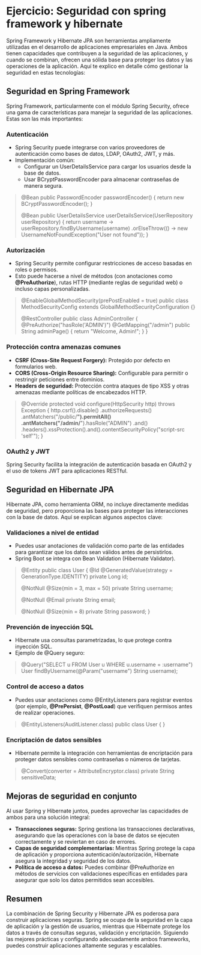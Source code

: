 # Ejercicio:  Seguridad con spring framework y hibernate

Spring Framework y Hibernate JPA son herramientas ampliamente utilizadas en el desarrollo de aplicaciones empresariales en Java. 
Ambos tienen capacidades que contribuyen a la seguridad de las aplicaciones, 
y cuando se combinan, ofrecen una sólida base para proteger los datos y las operaciones de la aplicación. 
Aquí te explico en detalle cómo gestionar la seguridad en estas tecnologías:

## Seguridad en Spring Framework
Spring Framework, particularmente con el módulo Spring Security, ofrece una gama de características para manejar la seguridad de las aplicaciones. 
Estas son las más importantes:

### Autenticación
- Spring Security puede integrarse con varios proveedores de autenticación como bases de datos, LDAP, OAuth2, JWT, y más.
- Implementación común:
	- Configurar un UserDetailsService para cargar los usuarios desde la base de datos.
	- Usar BCryptPasswordEncoder para almacenar contraseñas de manera segura.
>
> @Bean
> public PasswordEncoder passwordEncoder() {
> 	return new BCryptPasswordEncoder();
> }
> 
> @Bean 
> public UserDetailsService userDetailsService(UserRepository userRepository) {
> 	return username -> userRepository.findByUsername(username)
> 		.orElseThrow(() -> new UsernameNotFoundException("User not found"));
> }
>

### Autorización
- Spring Security permite configurar restricciones de acceso basadas en roles o permisos.
- Esto puede hacerse a nivel de métodos (con anotaciones como
  **@PreAuthorize**), rutas HTTP (mediante reglas de seguridad web) o incluso capas personalizadas.

> 
> @EnableGlobalMethodSecurity(prePostEnabled = true)
> public class MethodSecurityConfig extends GlobalMethodSecurityConfiguration {}
> 
> @RestController
> public class AdminController {
> 	@PreAuthorize("hasRole('ADMIN')")
> 	@GetMapping("/admin")
> 	public String adminPage() {
> 		return "Welcome, Admin!";
> 	}
> }
>

### Protección contra amenazas comunes
- **CSRF (Cross-Site Request Forgery):** Protegido por defecto en formularios web.
- **CORS (Cross-Origin Resource Sharing):** Configurable para permitir o restringir peticiones entre dominios.
- **Headers de seguridad:** Protección contra ataques de tipo XSS y otras amenazas mediante políticas de encabezados HTTP.

>
> @Override
> protected void configure(HttpSecurity http) throws Exception {
> 	http.csrf().disable()
> 		.authorizeRequests()
> 		.antMatchers("/public/**").permitAll()
> 		.antMatchers("/admin/**").hasRole("ADMIN")
> 		.and()
> 		.headers().xssProtection().and().contentSecurityPolicy("script-src 'self'");
> }
>

### OAuth2 y JWT
Spring Security facilita la integración de autenticación basada en OAuth2 y el uso de tokens JWT para aplicaciones RESTful.

## Seguridad en Hibernate JPA
Hibernate JPA, como herramienta ORM, no incluye directamente medidas de seguridad, 
pero proporciona las bases para proteger las interacciones con la base de datos. 
Aquí se explican algunos aspectos clave:

### Validaciones a nivel de entidad
- Puedes usar anotaciones de validación como parte de las entidades para garantizar que los datos sean válidos antes de persistirlos.
- Spring Boot se integra con Bean Validation (Hibernate Validator).

> 
> @Entity
> public class User {
> 	@Id
> 	@GeneratedValue(strategy = GenerationType.IDENTITY)
> 	private Long id;
> 
> 	@NotNull
> 	@Size(min = 3, max = 50)
> 	private String username;
> 	
> 	@NotNull
> 	@Email
> 	private String email;
> 
> 	@NotNull
> 	@Size(min = 8)
> 	private String password;
> }
>

### Prevención de inyección SQL
- Hibernate usa consultas parametrizadas, lo que protege contra inyección SQL.
- Ejemplo de @Query seguro:

>
> @Query("SELECT u FROM User u WHERE u.username = :username")
> User findByUsername(@Param("username") String username);
> 

### Control de acceso a datos
- Puedes usar anotaciones como @EntityListeners para registrar eventos 
(por ejemplo, **@PrePersist**, **@PostLoad**) que verifiquen permisos antes de realizar operaciones.

>
> @EntityListeners(AuditListener.class)
> public class User {
> }
>

### Encriptación de datos sensibles
- Hibernate permite la integración con herramientas de encriptación para proteger datos sensibles como contraseñas o números de tarjetas.

>
> @Convert(converter = AttributeEncryptor.class)
> private String sensitiveData;
>

## Mejoras de seguridad en conjunto
Al usar Spring y Hibernate juntos, puedes aprovechar las capacidades de ambos para una solución integral:
- **Transacciones seguras:** Spring gestiona las transacciones declarativas, 
asegurando que las operaciones con la base de datos se ejecuten correctamente y se reviertan en caso de errores.
- **Capas de seguridad complementarias:** Mientras Spring protege la capa de aplicación y proporciona autenticación/autorización, 
Hibernate asegura la integridad y seguridad de los datos.
- **Política de acceso a datos:** Puedes combinar @PreAuthorize en métodos de servicios con validaciones específicas en entidades 
para asegurar que solo los datos permitidos sean accesibles.

## Resumen
La combinación de Spring Security y Hibernate JPA es poderosa para construir aplicaciones seguras. 
Spring se ocupa de la seguridad en la capa de aplicación y la gestión de usuarios, 
mientras que Hibernate protege los datos a través de consultas seguras, validación y encriptación. 
Siguiendo las mejores prácticas y configurando adecuadamente ambos frameworks, puedes construir aplicaciones altamente seguras y escalables.

